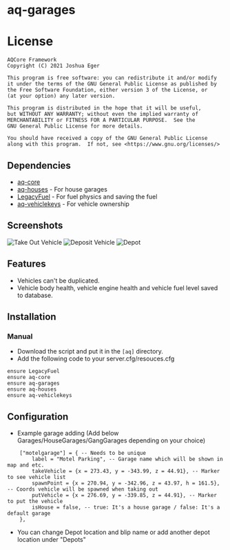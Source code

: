# aq-garages

# License

    AQCore Framework
    Copyright (C) 2021 Joshua Eger

    This program is free software: you can redistribute it and/or modify
    it under the terms of the GNU General Public License as published by
    the Free Software Foundation, either version 3 of the License, or
    (at your option) any later version.

    This program is distributed in the hope that it will be useful,
    but WITHOUT ANY WARRANTY; without even the implied warranty of
    MERCHANTABILITY or FITNESS FOR A PARTICULAR PURPOSE.  See the
    GNU General Public License for more details.

    You should have received a copy of the GNU General Public License
    along with this program.  If not, see <https://www.gnu.org/licenses/>


## Dependencies
- [aq-core](https://github.com/AQCore-framework/aq-core)
- [aq-houses](https://github.com/AQCore-framework/aq-houses) - For house garages
- [LegacyFuel](https://github.com/AQCore-framework/LegacyFuel) - For fuel physics and saving the fuel
- [aq-vehiclekeys](https://github.com/AQCore-framework/aq-vehiclekeys) - For vehicle ownership

## Screenshots
![Take Out Vehicle](https://imgur.com/dSoE1mZ.png)
![Deposit Vehicle](https://imgur.com/c8xe0lm.png)
![Depot](https://imgur.com/V9byViV.png)

## Features
- Vehicles can't be duplicated.
- Vehicle body health, vehicle engine health and vehicle fuel level saved to database.

## Installation
### Manual
- Download the script and put it in the `[aq]` directory.
- Add the following code to your server.cfg/resouces.cfg
```
ensure LegacyFuel
ensure aq-core
ensure aq-garages
ensure aq-houses
ensure aq-vehiclekeys
```

## Configuration
- Example garage adding (Add below Garages/HouseGarages/GangGarages depending on your choice)
```
    ["motelgarage"] = { -- Needs to be unique
        label = "Motel Parking", -- Garage name which will be shown in map and etc.
        takeVehicle = {x = 273.43, y = -343.99, z = 44.91}, -- Marker to see vehicle list
        spawnPoint = {x = 270.94, y = -342.96, z = 43.97, h = 161.5}, -- Coords vehicle will be spawned when taking out
        putVehicle = {x = 276.69, y = -339.85, z = 44.91}, -- Marker to put the vehicle
        isHouse = false, -- true: It's a house garage / false: It's a default garage
    },
```
- You can change Depot location and blip name or add another depot location under "Depots"
